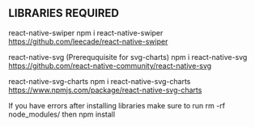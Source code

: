LIBRARIES REQUIRED
------------------
  react-native-swiper
  npm i react-native-swiper
  https://github.com/leecade/react-native-swiper
  
  react-native-svg (Prereququisite for svg-charts)
  npm i react-native-svg
  https://github.com/react-native-community/react-native-svg
  
  react-native-svg-charts
  npm i react-native-svg-charts
  https://www.npmjs.com/package/react-native-svg-charts
  
 If you have errors after installing libraries make sure to run rm -rf node_modules/
 then npm install
